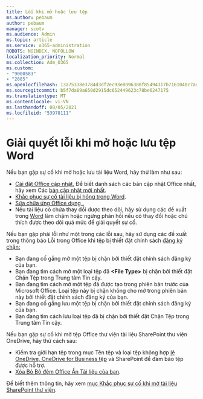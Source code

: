 ```yaml
---
title: Lỗi khi mở hoặc lưu tệp
ms.author: pebaum
author: pebaum
manager: scotv
ms.audience: Admin
ms.topic: article
ms.service: o365-administration
ROBOTS: NOINDEX, NOFOLLOW
localization_priority: Normal
ms.collection: Adm_O365
ms.custom:
- "9000583"
- "2685"
ms.openlocfilehash: 13a75338e3784d3df2ec93e8096380f85494317b7161040c7ad60ad830f9211d
ms.sourcegitcommit: b5f7da89a650d2915dc652449623c78be6247175
ms.translationtype: MT
ms.contentlocale: vi-VN
ms.lasthandoff: 08/05/2021
ms.locfileid: "53978111"
---
```

# <a name="resolve-errors-opening-or-saving-word-files"></a>Giải quyết lỗi khi mở hoặc lưu tệp Word

Nếu bạn gặp sự cố khi mở hoặc lưu tài liệu Word, hãy thử làm như sau:

- [Cài đặt Office cập nhật.](https://support.office.com/article/2ab296f3-7f03-43a2-8e50-46de917611c5) Để biết danh sách các bản cập nhật Office nhất, hãy xem Các [bản cập nhật mới nhất](https://docs.microsoft.com/officeupdates/office-updates-msi).
- [Khắc phục sự cố tài liệu bị hỏng trong Word](https://docs.microsoft.com/office/troubleshoot/word/damaged-documents-in-word).
- [Sửa chữa ứng Office dụng .](https://support.office.com/Article/Repair-an-Office-application-7821d4b6-7c1d-4205-aa0e-a6b40c5bb88b)
- Nếu tài liệu có chứa thay đổi được theo dõi, hãy sử dụng các đề xuất trong [Word](https://docs.microsoft.com/office/troubleshoot/word/word-stops-responding) làm chậm hoặc ngừng phản hồi nếu có thay đổi hoặc chú thích được theo dõi quá mức để giải quyết sự cố.

Nếu bạn gặp phải lỗi như một trong các lỗi sau, hãy sử dụng các đề xuất trong thông báo Lỗi trong Office khi tệp bị thiết đặt chính sách [đăng ký chặn:](https://docs.microsoft.com/office/troubleshoot/settings/file-blocked-in-office)

- Bạn đang cố gắng mở một tệp bị chặn bởi thiết đặt chính sách đăng ký của bạn.
- Bạn đang tìm cách mở một loại tệp đã **\<File Type\>** bị chặn bởi thiết đặt Chặn Tệp trong Trung tâm Tin cậy.
- Bạn đang tìm cách mở một tệp đã được tạo trong phiên bản trước của Microsoft Office. Loại tệp này bị chặn không cho mở trong phiên bản này bởi thiết đặt chính sách đăng ký của bạn.
- Bạn đang cố gắng lưu một tệp bị chặn bởi thiết đặt chính sách đăng ký của bạn.
- Bạn đang tìm cách lưu loại tệp đã bị chặn bởi thiết đặt Chặn Tệp trong Trung tâm Tin cậy.

Nếu bạn gặp sự cố khi mở tệp Office thư viện tài liệu SharePoint thư viện OneDrive, hãy thử cách sau:

- Kiểm tra giới hạn tệp trong mục Tên tệp và loại tệp không hợp [lệ OneDrive, OneDrive for Business tệp](https://support.office.com/article/64883a5d-228e-48f5-b3d2-eb39e07630fa) và SharePoint để đảm bảo tệp được hỗ trợ. 
- [Xóa Bỏ Bộ đệm Office Ẩn Tài liệu của bạn](https://support.office.com/article/b1d3765e-d71b-4bb8-99ca-acd22c42995d
). 

Để biết thêm thông tin, hãy xem [mục Khắc phục sự cố khi mở tài liệu SharePoint thư viện](https://support.office.com/article/31329fa1-4ad0-47fc-95d8-bb0c5b12a536).